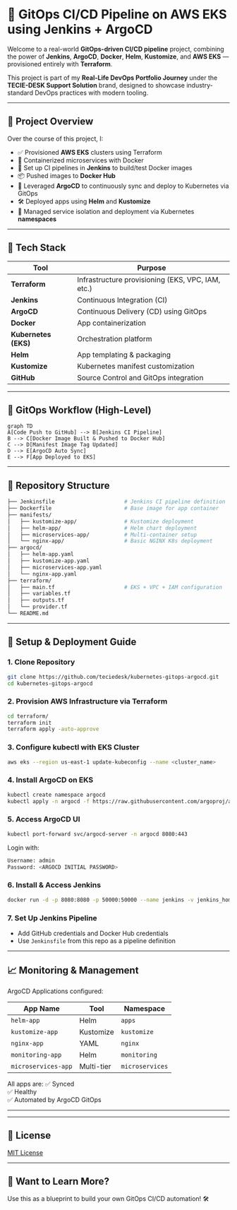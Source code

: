 
# 🚀 GitOps CI/CD Pipeline on AWS EKS using Jenkins + ArgoCD

Welcome to a real-world **GitOps-driven CI/CD pipeline** project, combining the power of **Jenkins**, **ArgoCD**, **Docker**, **Helm**, **Kustomize**, and **AWS EKS** — provisioned entirely with **Terraform**.

This project is part of my **Real-Life DevOps Portfolio Journey** under the **TECIE-DESK Support Solution** brand, designed to showcase industry-standard DevOps practices with modern tooling.

---

## 📸 Project Overview

Over the course of this project, I:

- ✅ Provisioned **AWS EKS** clusters using Terraform
- 🐳 Containerized microservices with Docker
- 🔧 Set up CI pipelines in **Jenkins** to build/test Docker images
- 📦 Pushed images to **Docker Hub**
- 🌿 Leveraged **ArgoCD** to continuously sync and deploy to Kubernetes via GitOps
- 🛠️ Deployed apps using **Helm** and **Kustomize**
- 🔐 Managed service isolation and deployment via Kubernetes **namespaces**

---

## 🧰 Tech Stack

| Tool | Purpose |
|------|---------|
| **Terraform** | Infrastructure provisioning (EKS, VPC, IAM, etc.) |
| **Jenkins** | Continuous Integration (CI) |
| **ArgoCD** | Continuous Delivery (CD) using GitOps |
| **Docker** | App containerization |
| **Kubernetes (EKS)** | Orchestration platform |
| **Helm** | App templating & packaging |
| **Kustomize** | Kubernetes manifest customization |
| **GitHub** | Source Control and GitOps integration |

---

## 🔁 GitOps Workflow (High-Level)

```mermaid
graph TD
A[Code Push to GitHub] --> B[Jenkins CI Pipeline]
B --> C[Docker Image Built & Pushed to Docker Hub]
C --> D[Manifest Image Tag Updated]
D --> E[ArgoCD Auto Sync]
E --> F[App Deployed to EKS]
```

---

## 📂 Repository Structure

```bash
├── Jenkinsfile                      # Jenkins CI pipeline definition
├── Dockerfile                       # Base image for app container
├── manifests/
│   ├── kustomize-app/               # Kustomize deployment
│   ├── helm-app/                    # Helm chart deployment
│   ├── microservices-app/           # Multi-container setup
│   └── nginx-app/                   # Basic NGINX K8s deployment
├── argocd/
│   ├── helm-app.yaml
│   ├── kustomize-app.yaml
│   ├── microservices-app.yaml
│   └── nginx-app.yaml
├── terraform/
│   ├── main.tf                      # EKS + VPC + IAM configuration
│   ├── variables.tf
│   ├── outputs.tf
│   └── provider.tf
└── README.md
```

---

## 🔧 Setup & Deployment Guide

### 1. Clone Repository
```bash
git clone https://github.com/teciedesk/kubernetes-gitops-argocd.git
cd kubernetes-gitops-argocd
```

### 2. Provision AWS Infrastructure via Terraform
```bash
cd terraform/
terraform init
terraform apply -auto-approve
```

### 3. Configure kubectl with EKS Cluster
```bash
aws eks --region us-east-1 update-kubeconfig --name <cluster_name>
```

### 4. Install ArgoCD on EKS
```bash
kubectl create namespace argocd
kubectl apply -n argocd -f https://raw.githubusercontent.com/argoproj/argo-cd/stable/manifests/install.yaml
```

### 5. Access ArgoCD UI
```bash
kubectl port-forward svc/argocd-server -n argocd 8080:443
```
Login with:
```bash
Username: admin
Password: <ARGOCD INITIAL PASSWORD>
```

### 6. Install & Access Jenkins
```bash
docker run -d -p 8080:8080 -p 50000:50000 --name jenkins -v jenkins_home:/var/jenkins_home jenkins/jenkins:lts
```

### 7. Set Up Jenkins Pipeline
- Add GitHub credentials and Docker Hub credentials
- Use `Jenkinsfile` from this repo as a pipeline definition

---

## 📈 Monitoring & Management

ArgoCD Applications configured:

| App Name           | Tool       | Namespace        |
|--------------------|------------|------------------|
| `helm-app`         | Helm       | `apps`           |
| `kustomize-app`    | Kustomize  | `kustomize`      |
| `nginx-app`        | YAML       | `nginx`          |
| `monitoring-app`   | Helm       | `monitoring`     |
| `microservices-app`| Multi-tier | `microservices`  |

All apps are:
✅ Synced  
✅ Healthy  
✅ Automated by ArgoCD GitOps

---


---

## 📃 License

[MIT License](./LICENSE)

---

## 📣 Want to Learn More?

Use this as a blueprint to build your own GitOps CI/CD automation! 🛠️
